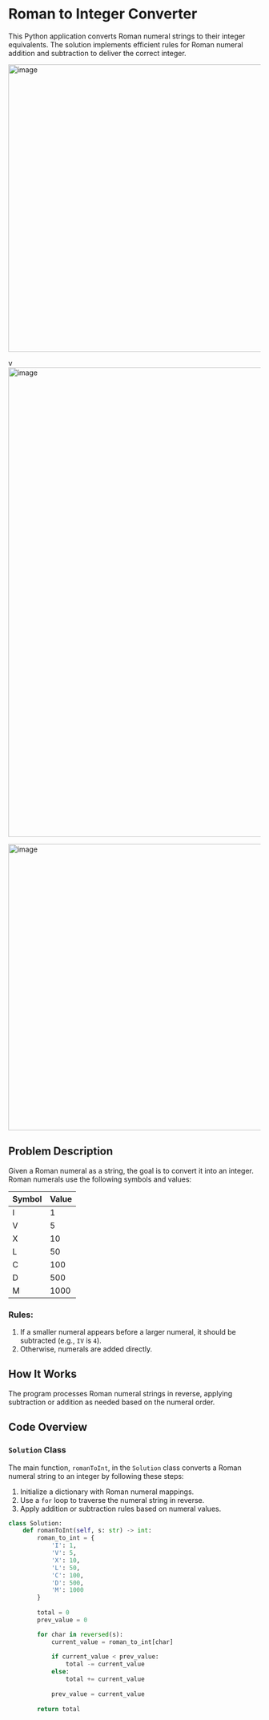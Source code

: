 # Roman to Integer Converter

This Python application converts Roman numeral strings to their integer equivalents. The solution implements efficient rules for Roman numeral addition and subtraction to deliver the correct integer.


<img width="574" alt="image" src="https://github.com/user-attachments/assets/9e2a71c8-a281-45d5-8af1-34031bd4e33e">


v<img width="938" alt="image" src="https://github.com/user-attachments/assets/4f97fc0d-1538-49cf-b72a-3ea8c3e95b27">


<img width="572" alt="image" src="https://github.com/user-attachments/assets/5bec5fe6-b586-4915-8686-d70e8bddc003">

## Problem Description

Given a Roman numeral as a string, the goal is to convert it into an integer. Roman numerals use the following symbols and values:

| Symbol | Value |
|--------|-------|
| I      | 1     |
| V      | 5     |
| X      | 10    |
| L      | 50    |
| C      | 100   |
| D      | 500   |
| M      | 1000  |

### Rules:
1. If a smaller numeral appears before a larger numeral, it should be subtracted (e.g., `IV` is `4`).
2. Otherwise, numerals are added directly.

## How It Works

The program processes Roman numeral strings in reverse, applying subtraction or addition as needed based on the numeral order.

## Code Overview

### `Solution` Class

The main function, `romanToInt`, in the `Solution` class converts a Roman numeral string to an integer by following these steps:
1. Initialize a dictionary with Roman numeral mappings.
2. Use a `for` loop to traverse the numeral string in reverse.
3. Apply addition or subtraction rules based on numeral values.

```python
class Solution:
    def romanToInt(self, s: str) -> int:
        roman_to_int = {
            'I': 1,
            'V': 5,
            'X': 10,
            'L': 50,
            'C': 100,
            'D': 500,
            'M': 1000
        }
        
        total = 0
        prev_value = 0

        for char in reversed(s):
            current_value = roman_to_int[char]
            
            if current_value < prev_value:
                total -= current_value
            else:
                total += current_value
            
            prev_value = current_value
        
        return total




